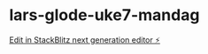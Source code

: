 # lars-glode-uke7-mandag

[Edit in StackBlitz next generation editor ⚡️](https://stackblitz.com/~/github.com/LarsMagneGlodedata/lars-glode-uke7-mandag)